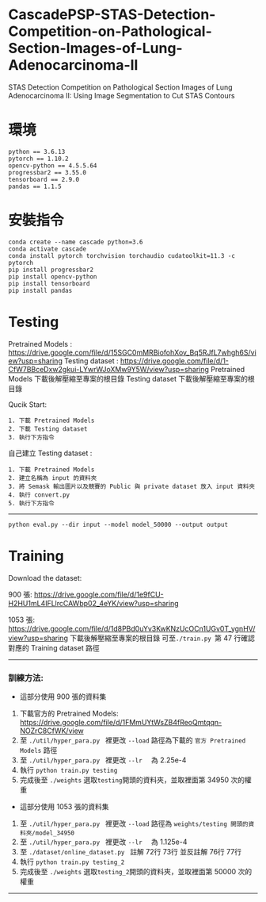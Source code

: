 # CascadePSP-STAS-Detection-Competition-on-Pathological-Section-Images-of-Lung-Adenocarcinoma-II
STAS Detection Competition on Pathological Section Images of Lung Adenocarcinoma II: Using Image Segmentation to Cut STAS Contours
# 環境
```
python == 3.6.13
pytorch == 1.10.2
opencv-python == 4.5.5.64
progressbar2 == 3.55.0
tensorboard == 2.9.0
pandas == 1.1.5
```
# 安裝指令
```
conda create --name cascade python=3.6
conda activate cascade
conda install pytorch torchvision torchaudio cudatoolkit=11.3 -c pytorch
pip install progressbar2
pip install opencv-python
pip install tensorboard
pip install pandas
```

# Testing
Pretrained Models : https://drive.google.com/file/d/15SGC0mMRBiofohXov_Bq5RJfL7whgh6S/view?usp=sharing
Testing dataset : https://drive.google.com/file/d/1-CfW7BBceDxw2gkui-LYwrWJoXMw9Y5W/view?usp=sharing
Pretrained Models 下載後解壓縮至專案的根目錄
Testing dataset 下載後解壓縮至專案的根目錄

Qucik Start:
```
1. 下載 Pretrained Models
2. 下載 Testing dataset
3. 執行下方指令
```

自己建立 Testing dataset :
```
1. 下載 Pretrained Models
2. 建立名稱為 input 的資料夾
3. 將 Semask 輸出圖片以及競賽的 Public 與 private dataset 放入 input 資料夾
4. 執行 convert.py
5. 執行下方指令
```

------------
```
python eval.py --dir input --model model_50000 --output output
```
# Training
Download the dataset:

900 張: https://drive.google.com/file/d/1e9fCU-H2HU1mL4IFLlrcCAWbp02_4eYK/view?usp=sharing

1053 張: https://drive.google.com/file/d/1d8PBd0uYv3KwKNzUcOCn1UGv0T_ygnHV/view?usp=sharing
下載後解壓縮至專案的根目錄
可至```./train.py ```第 47 行確認對應的 Training dataset 路徑

------------
### 訓練方法:
- 這部分使用 900 張的資料集
1. 下載官方的 Pretrained Models: https://drive.google.com/file/d/1FMmUYtWsZB4fReoQmtqqn-NOZrC8CfWK/view
2. 至 ```./util/hyper_para.py ``` 裡更改  ```--load``` 路徑為下載的 ```官方 Pretrained Models``` 路徑
3. 至 ```./util/hyper_para.py ``` 裡更改  ```--lr  ``` 為 2.25e-4
5. 執行  ```python train.py testing ```
6. 完成後至 ```./weights``` 選取```testing```開頭的資料夾，並取裡面第 34950 次的權重
- 這部分使用 1053 張的資料集
1. 至 ```./util/hyper_para.py ``` 裡更改  ```--load``` 路徑為 ```weights/testing 開頭的資料夾/model_34950 ```
2. 至 ```./util/hyper_para.py ``` 裡更改  ```--lr  ``` 為 1.125e-4
3. 至 ```./dataset/online_dataset.py ``` 註解 72行 73行 並反註解 76行 77行
4. 執行  ```python train.py testing_2 ```
5. 完成後至 ```./weights``` 選取```testing_2```開頭的資料夾，並取裡面第 50000 次的權重

------------

